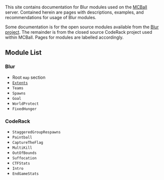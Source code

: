This site contains documentation for Blur modules used on the [MCBall](https://mcball.net) server. Contained herein are pages with descriptions, examples, and recommendations for usage of Blur modules.

Some documentation is for the open source modules available from the [Blur project](https://github.com/BlurEngine/Blur). The remainder is from the closed source CodeRack project used within MCBall. Pages for modules are labelled accordingly.

## Module List
### Blur
- Root `map` section
- [`Extents`](modules/Extents.md)
- `Teams`
- `Spawns`
- `Goal`
- `WorldProtect`
- `FixedHunger`

### CodeRack
- `StaggeredGroupRespawns`
- `Paintball`
- `CaptureTheFlag`
- `MultiKill`
- `OutOfBounds`
- `Suffocation`
- `CTFStats`
- `Intro`
- `EndGameStats`
